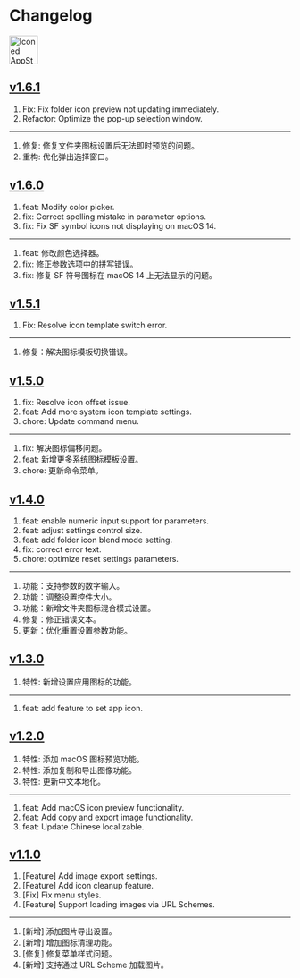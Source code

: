 Changelog
===

<a target="_blank" href="https://apps.apple.com/app/iconed/id6739444407" title="Iconed for macOS">
  <img alt="Iconed AppStore" src="https://jaywcjlove.github.io/sb/download/macos.svg" height="51">
</a>

## [v1.6.1](https://github.com/jaywcjlove/iconed/releases/tag/v1.6.1)

1. Fix: Fix folder icon preview not updating immediately.
2. Refactor: Optimize the pop-up selection window.

---

1. 修复: 修复文件夹图标设置后无法即时预览的问题。
2. 重构: 优化弹出选择窗口。

## [v1.6.0](https://github.com/jaywcjlove/iconed/releases/tag/v1.6.0)

1. feat: Modify color picker.
2. fix: Correct spelling mistake in parameter options.
3. fix: Fix SF symbol icons not displaying on macOS 14.

---

1. feat: 修改颜色选择器。
2. fix: 修正参数选项中的拼写错误。
3. fix: 修复 SF 符号图标在 macOS 14 上无法显示的问题。

## [v1.5.1](https://github.com/jaywcjlove/iconed/releases/tag/v1.5.1)

1. Fix: Resolve icon template switch error.

---

1. 修复：解决图标模板切换错误。

## [v1.5.0](https://github.com/jaywcjlove/iconed/releases/tag/v1.5.0)

1. fix: Resolve icon offset issue. 
2. feat: Add more system icon template settings. 
3. chore: Update command menu. 

---

1. fix: 解决图标偏移问题。 
2. feat: 新增更多系统图标模板设置。 
3. chore: 更新命令菜单。 

## [v1.4.0](https://github.com/jaywcjlove/iconed/releases/tag/v1.4.0)

1. feat: enable numeric input support for parameters.
2. feat: adjust settings control size.
3. feat: add folder icon blend mode setting.
4. fix: correct error text.
5. chore: optimize reset settings parameters.

---

1. 功能：支持参数的数字输入。
2. 功能：调整设置控件大小。
3. 功能：新增文件夹图标混合模式设置。
4. 修复：修正错误文本。
5. 更新：优化重置设置参数功能。

## [v1.3.0](https://github.com/jaywcjlove/iconed/releases/tag/v1.3.0)

1. 特性: 新增设置应用图标的功能。

---

1. feat: add feature to set app icon.

## [v1.2.0](https://github.com/jaywcjlove/iconed/releases/tag/v1.2.0)

1. 特性: 添加 macOS 图标预览功能。
2. 特性: 添加复制和导出图像功能。
3. 特性: 更新中文本地化。

---

1. feat: Add macOS icon preview functionality.
2. feat: Add copy and export image functionality.
3. feat: Update Chinese localizable.

## [v1.1.0](https://github.com/jaywcjlove/iconed/releases/tag/v1.1.0)

1. [Feature] Add image export settings.
2. [Feature] Add icon cleanup feature.
3. [Fix] Fix menu styles.
4. [Feature] Support loading images via URL Schemes.

---

1. [新增] 添加图片导出设置。
2. [新增] 增加图标清理功能。
3. [修复] 修复菜单样式问题。
4. [新增] 支持通过 URL Scheme 加载图片。